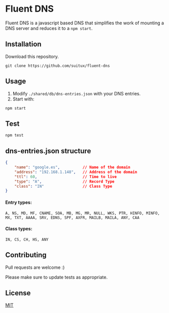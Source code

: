 # Fluent DNS

Fluent DNS is a javascript based DNS that simplifies the work of mounting a DNS server and reduces it to a `npm start`.

## Installation

Download this repository.

```
git clone https://github.com/suitux/fluent-dns
```

## Usage

1. Modify `./shared/db/dns-entries.json` with your DNS entries.
2. Start with:

```
npm start
```

## Test

```
npm test
```

## dns-entries.json structure

```json
{
    "name": "google.es",          // Name of the domain
    "address": "192.168.1.148",   // Address of the domain
    "ttl": 60,                    // Time to live
    "type": "A",                  // Record Type
    "class": "IN"                 // Class Type
}
```

#### Entry types: 

```
A, NS, MD, MF, CNAME, SOA, MB, MG, MR, NULL, WKS, PTR, HINFO, MINFO, MX, TXT, AAAA, SRV, EDNS, SPF, AXFR, MAILB, MAILA, ANY, CAA
```

#### Class types: 
```
IN, CS, CH, HS, ANY
```

## Contributing

Pull requests are welcome :)

Please make sure to update tests as appropriate.

## License

[MIT](https://choosealicense.com/licenses/mit/)
